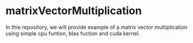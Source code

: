 # matrixVectorMultiplication
In thie repository, we will provide example of a matrix vector multiplication using simple cpu funtion, blas fuction and cuda kernel.  
